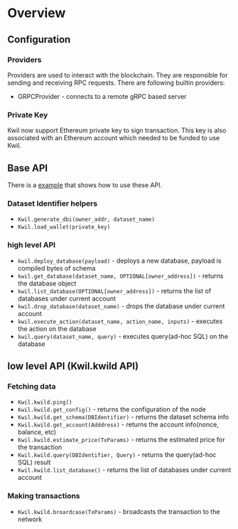 # Overview

## Configuration

### Providers

Providers are used to interact with the blockchain. They are responsible for sending and receiving RPC requests. 
There are following builtin providers:
* GRPCProvider - connects to a remote gRPC based server

### Private Key

Kwil now support Ethereum private key to sign transaction. This key is also associated
with an Ethereum account which needed to be funded to use Kwil.


## Base API

There is a [example](https://github.com/kwilteam/kwil.py/blob/main/examples/lifecycle.py) that shows how to use these API.

### Dataset Identifier helpers

* `Kwil.generate_dbi(owner_addr, dataset_name)`
* `Kwil.load_wallet(private_key)`

### high level API

* `kwil.deploy_database(payload)` - deploys a new database, payload is compiled bytes of schema
* `kwil.get_database(dataset_name, OPTIONAL[owner_address])` - returns the database object
* `kwil.list_database(OPTIONAL[owner_address])` - returns the list of databases under current account
* `kwil.drop_database(dataset_name)` - drops the database under current account
* `kwil.execute_action(dataset_name, action_name, inputs)` - executes the action on the database
* `kwil.query(dataset_name, query)` - executes query(ad-hoc SQL) on the database

## low level API (Kwil.kwild API)

### Fetching data

* `Kwil.kwild.ping()`
* `Kwil.kwild.get_config()` - returns the configuration of the node
* `Kwil.kwild.get_schema(DBIdentifier)` - returns the dataset schema info
* `Kwil.kwild.get_account(Adddress)` - returns the account info(nonce, balance, etc)
* `Kwil.kwild.estimate_price(TxParams)` - returns the estimated price for the transaction
* `Kwil.kwild.query(DBIdentifier, Query)` - returns the query(ad-hoc SQL) result
* `Kwil.kwild.list_database()` - returns the list of databases under current account

### Making transactions

* `Kwil.kwild.broardcase(TxParams)` - broadcasts the transaction to the network
